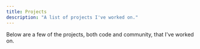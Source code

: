```yaml
---
title: Projects
description: "A list of projects I've worked on."
---
```


Below are a few of the projects, both code and community, that I've worked on.
